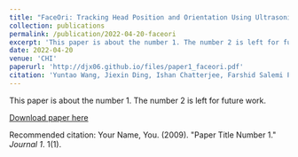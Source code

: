```yaml
---
title: "FaceOri: Tracking Head Position and Orientation Using Ultrasonic Ranging on Earphones"
collection: publications
permalink: /publication/2022-04-20-faceori
excerpt: 'This paper is about the number 1. The number 2 is left for future work.'
date: 2022-04-20
venue: 'CHI'
paperurl: 'http://djx06.github.io/files/paper1_faceori.pdf'
citation: 'Yuntao Wang, Jiexin Ding, Ishan Chatterjee, Farshid Salemi Parizi, Yuzhou Zhuang, Yukang Yan, Shwetak Patel, and Yuanchun Shi. 2022. FaceOri: Tracking Head Position and Orientation Using Ultrasonic Ranging on Earphones.<i> In Proceedings of the 2022 CHI Conference on Human Factors in Computing Systems (CHI '22)</i>.'
---
```

This paper is about the number 1. The number 2 is left for future work.

[Download paper here](http://djx06.github.io/files/paper1_faceori.pdf)

Recommended citation: Your Name, You. (2009). "Paper Title Number 1." <i>Journal 1</i>. 1(1).